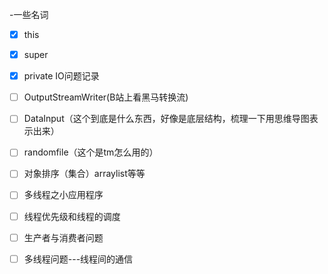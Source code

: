 -一些名词
- [x] this
- [x] super
- [x] private
IO问题记录
- [ ] OutputStreamWriter(B站上看黑马转换流)
- [ ] DataInput（这个到底是什么东西，好像是底层结构，梳理一下用思维导图表示出来）
- [ ] randomfile（这个是tm怎么用的）
- [ ] 对象排序（集合）arraylist等等
- [ ] 多线程之小应用程序
- [ ] 线程优先级和线程的调度
- [ ] 生产者与消费者问题
- [ ] 多线程问题---线程间的通信


